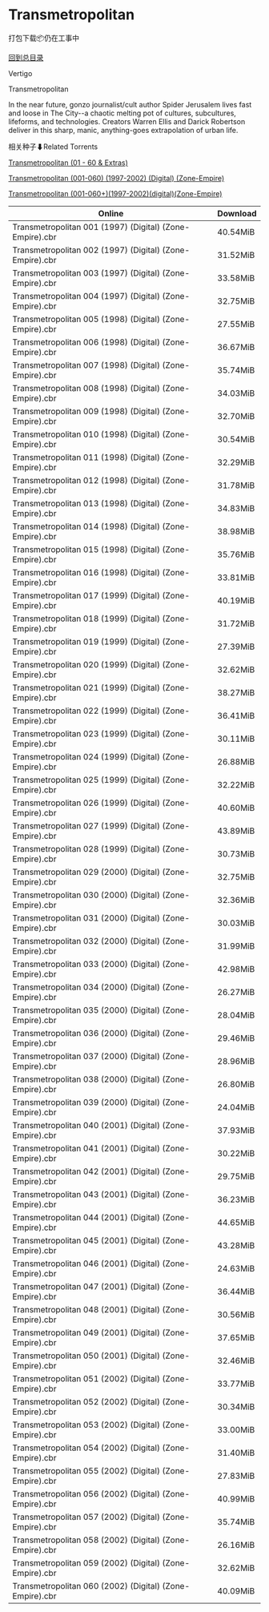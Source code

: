 # Transmetropolitan

打包下载📦仍在工事中

[回到总目录](/Catalogs.md)

Vertigo

Transmetropolitan

In the near future, gonzo journalist/cult author Spider Jerusalem lives fast and loose in The City--a chaotic melting pot of cultures, subcultures, lifeforms, and technologies. Creators Warren Ellis and Darick Robertson deliver in this sharp, manic, anything-goes extrapolation of urban life.





相关种子⬇Related Torrents

[Transmetropolitan (01 - 60 & Extras)](https://github.com/alicewish/markdown/blob/master/torrent/Transmetropolitan--01---60---Extras.md)

[Transmetropolitan (001-060) (1997-2002) (Digital) (Zone-Empire)](https://github.com/alicewish/markdown/blob/master/torrent/Transmetropolitan--001-060---1997-2002---Digital---Zone-Empire.md)

[Transmetropolitan (001-060+)(1997-2002)(digital)(Zone-Empire)](https://github.com/alicewish/markdown/blob/master/torrent/Transmetropolitan--001-060---1997-2002--digital--Zone-Empire.md)

Online | Download
--- | ---
Transmetropolitan 001 (1997) (Digital) (Zone-Empire).cbr | 40.54MiB
Transmetropolitan 002 (1997) (Digital) (Zone-Empire).cbr | 31.52MiB
Transmetropolitan 003 (1997) (Digital) (Zone-Empire).cbr | 33.58MiB
Transmetropolitan 004 (1997) (Digital) (Zone-Empire).cbr | 32.75MiB
Transmetropolitan 005 (1998) (Digital) (Zone-Empire).cbr | 27.55MiB
Transmetropolitan 006 (1998) (Digital) (Zone-Empire).cbr | 36.67MiB
Transmetropolitan 007 (1998) (Digital) (Zone-Empire).cbr | 35.74MiB
Transmetropolitan 008 (1998) (Digital) (Zone-Empire).cbr | 34.03MiB
Transmetropolitan 009 (1998) (Digital) (Zone-Empire).cbr | 32.70MiB
Transmetropolitan 010 (1998) (Digital) (Zone-Empire).cbr | 30.54MiB
Transmetropolitan 011 (1998) (Digital) (Zone-Empire).cbr | 32.29MiB
Transmetropolitan 012 (1998) (Digital) (Zone-Empire).cbr | 31.78MiB
Transmetropolitan 013 (1998) (Digital) (Zone-Empire).cbr | 34.83MiB
Transmetropolitan 014 (1998) (Digital) (Zone-Empire).cbr | 38.98MiB
Transmetropolitan 015 (1998) (Digital) (Zone-Empire).cbr | 35.76MiB
Transmetropolitan 016 (1998) (Digital) (Zone-Empire).cbr | 33.81MiB
Transmetropolitan 017 (1999) (Digital) (Zone-Empire).cbr | 40.19MiB
Transmetropolitan 018 (1999) (Digital) (Zone-Empire).cbr | 31.72MiB
Transmetropolitan 019 (1999) (Digital) (Zone-Empire).cbr | 27.39MiB
Transmetropolitan 020 (1999) (Digital) (Zone-Empire).cbr | 32.62MiB
Transmetropolitan 021 (1999) (Digital) (Zone-Empire).cbr | 38.27MiB
Transmetropolitan 022 (1999) (Digital) (Zone-Empire).cbr | 36.41MiB
Transmetropolitan 023 (1999) (Digital) (Zone-Empire).cbr | 30.11MiB
Transmetropolitan 024 (1999) (Digital) (Zone-Empire).cbr | 26.88MiB
Transmetropolitan 025 (1999) (Digital) (Zone-Empire).cbr | 32.22MiB
Transmetropolitan 026 (1999) (Digital) (Zone-Empire).cbr | 40.60MiB
Transmetropolitan 027 (1999) (Digital) (Zone-Empire).cbr | 43.89MiB
Transmetropolitan 028 (1999) (Digital) (Zone-Empire).cbr | 30.73MiB
Transmetropolitan 029 (2000) (Digital) (Zone-Empire).cbr | 32.75MiB
Transmetropolitan 030 (2000) (Digital) (Zone-Empire).cbr | 32.36MiB
Transmetropolitan 031 (2000) (Digital) (Zone-Empire).cbr | 30.03MiB
Transmetropolitan 032 (2000) (Digital) (Zone-Empire).cbr | 31.99MiB
Transmetropolitan 033 (2000) (Digital) (Zone-Empire).cbr | 42.98MiB
Transmetropolitan 034 (2000) (Digital) (Zone-Empire).cbr | 26.27MiB
Transmetropolitan 035 (2000) (Digital) (Zone-Empire).cbr | 28.04MiB
Transmetropolitan 036 (2000) (Digital) (Zone-Empire).cbr | 29.46MiB
Transmetropolitan 037 (2000) (Digital) (Zone-Empire).cbr | 28.96MiB
Transmetropolitan 038 (2000) (Digital) (Zone-Empire).cbr | 26.80MiB
Transmetropolitan 039 (2000) (Digital) (Zone-Empire).cbr | 24.04MiB
Transmetropolitan 040 (2001) (Digital) (Zone-Empire).cbr | 37.93MiB
Transmetropolitan 041 (2001) (Digital) (Zone-Empire).cbr | 30.22MiB
Transmetropolitan 042 (2001) (Digital) (Zone-Empire).cbr | 29.75MiB
Transmetropolitan 043 (2001) (Digital) (Zone-Empire).cbr | 36.23MiB
Transmetropolitan 044 (2001) (Digital) (Zone-Empire).cbr | 44.65MiB
Transmetropolitan 045 (2001) (Digital) (Zone-Empire).cbr | 43.28MiB
Transmetropolitan 046 (2001) (Digital) (Zone-Empire).cbr | 24.63MiB
Transmetropolitan 047 (2001) (Digital) (Zone-Empire).cbr | 36.44MiB
Transmetropolitan 048 (2001) (Digital) (Zone-Empire).cbr | 30.56MiB
Transmetropolitan 049 (2001) (Digital) (Zone-Empire).cbr | 37.65MiB
Transmetropolitan 050 (2001) (Digital) (Zone-Empire).cbr | 32.46MiB
Transmetropolitan 051 (2002) (Digital) (Zone-Empire).cbr | 33.77MiB
Transmetropolitan 052 (2002) (Digital) (Zone-Empire).cbr | 30.34MiB
Transmetropolitan 053 (2002) (Digital) (Zone-Empire).cbr | 33.00MiB
Transmetropolitan 054 (2002) (Digital) (Zone-Empire).cbr | 31.40MiB
Transmetropolitan 055 (2002) (Digital) (Zone-Empire).cbr | 27.83MiB
Transmetropolitan 056 (2002) (Digital) (Zone-Empire).cbr | 40.99MiB
Transmetropolitan 057 (2002) (Digital) (Zone-Empire).cbr | 35.74MiB
Transmetropolitan 058 (2002) (Digital) (Zone-Empire).cbr | 26.16MiB
Transmetropolitan 059 (2002) (Digital) (Zone-Empire).cbr | 32.62MiB
Transmetropolitan 060 (2002) (Digital) (Zone-Empire).cbr | 40.09MiB